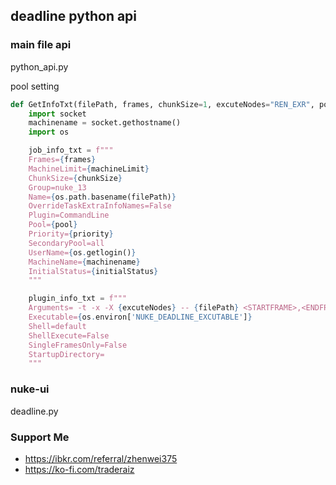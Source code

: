 ## deadline python api

### main file api
python_api.py

pool setting
```python
def GetInfoTxt(filePath, frames, chunkSize=1, excuteNodes="REN_EXR", pool="nuke", priority=50, machineLimit=30, initialStatus="Active"):
    import socket
    machinename = socket.gethostname()
    import os

    job_info_txt = f"""
    Frames={frames}
    MachineLimit={machineLimit}
    ChunkSize={chunkSize}
    Group=nuke_13
    Name={os.path.basename(filePath)}
    OverrideTaskExtraInfoNames=False
    Plugin=CommandLine
    Pool={pool}
    Priority={priority}
    SecondaryPool=all
    UserName={os.getlogin()}
    MachineName={machinename}
    InitialStatus={initialStatus}
    """

    plugin_info_txt = f"""
    Arguments= -t -x -X {excuteNodes} -- {filePath} <STARTFRAME>,<ENDFRAME>,1
    Executable={os.environ['NUKE_DEADLINE_EXCUTABLE']}
    Shell=default
    ShellExecute=False
    SingleFramesOnly=False
    StartupDirectory=
    """
```

### nuke-ui
deadline.py

### Support Me
- https://ibkr.com/referral/zhenwei375
- https://ko-fi.com/traderaiz
